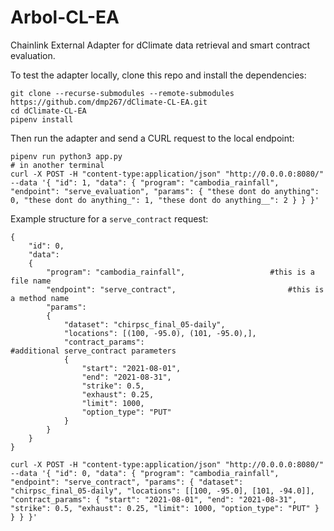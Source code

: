# Arbol-CL-EA
Chainlink External Adapter for dClimate data retrieval and smart contract evaluation.

To test the adapter locally, clone this repo and install the dependencies:
```
git clone --recurse-submodules --remote-submodules https://github.com/dmp267/dClimate-CL-EA.git
cd dClimate-CL-EA
pipenv install
```
Then run the adapter and send a CURL request to the local endpoint:
```
pipenv run python3 app.py
# in another terminal
curl -X POST -H "content-type:application/json" "http://0.0.0.0:8080/" --data '{ "id": 1, "data": { "program": "cambodia_rainfall", "endpoint": "serve_evaluation", "params": { "these dont do anything": 0, "these dont do anything_": 1, "these dont do anything__": 2 } } }'
```
Example structure for a ```serve_contract``` request:
```
{
    "id": 0,
    "data":
    {
        "program": "cambodia_rainfall",                   #this is a file name
        "endpoint": "serve_contract",                         #this is a method name
        "params":
        {
            "dataset": "chirpsc_final_05-daily",
            "locations": [(100, -95.0), (101, -95.0),],
            "contract_params":                                #additional serve_contract parameters
            {
                "start": "2021-08-01",
                "end": "2021-08-31",
                "strike": 0.5,
                "exhaust": 0.25,
                "limit": 1000,
                "option_type": "PUT"
            }
        }
    }
}
```
```
curl -X POST -H "content-type:application/json" "http://0.0.0.0:8080/" --data '{ "id": 0, "data": { "program": "cambodia_rainfall", "endpoint": "serve_contract", "params": { "dataset": "chirpsc_final_05-daily", "locations": [[100, -95.0], [101, -94.0]], "contract_params": { "start": "2021-08-01", "end": "2021-08-31", "strike": 0.5, "exhaust": 0.25, "limit": 1000, "option_type": "PUT" } } } }'
```
